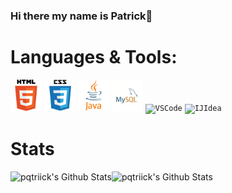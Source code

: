 ### Hi there my name is Patrick👋

# Languages & Tools:
<code><img height="50" alt="html" src="https://raw.githubusercontent.com/github/explore/80688e429a7d4ef2fca1e82350fe8e3517d3494d/topics/html/html.png?size=48"></code>
<code><img height="50" alt="css" src="https://raw.githubusercontent.com/github/explore/80688e429a7d4ef2fca1e82350fe8e3517d3494d/topics/css/css.png?size=48"></code>
<code><img height="50" alt="java" src="https://raw.githubusercontent.com/github/explore/5b3600551e122a3277c2c5368af2ad5725ffa9a1/topics/java/java.png?size=48"></code>
<code><img height="50" alt="mysql" src="https://raw.githubusercontent.com/github/explore/5b3600551e122a3277c2c5368af2ad5725ffa9a1/topics/mysql/mysql.png?size=48"></code>
<code><img height="50" alt="VSCode" src="https://code.visualstudio.com/assets/apple-touch-icon.png"></code>
<code><img height="50" alt="IJIdea" src="https://upload.wikimedia.org/wikipedia/commons/thumb/9/9c/IntelliJ_IDEA_Icon.svg/1024px-IntelliJ_IDEA_Icon.svg.png"></code>

# Stats
<img align="left" alt="pqtriick's Github Stats" src="https://github-readme-stats-pqtriick.vercel.app/api?username=pqtriick&show_icons=true&theme=dark&include_all_commits=true" />
<img align="left" alt="pqtriick's Github Stats" src="https://github-readme-streak-stats.herokuapp.com/?user=pqtriick&theme=dark" />
